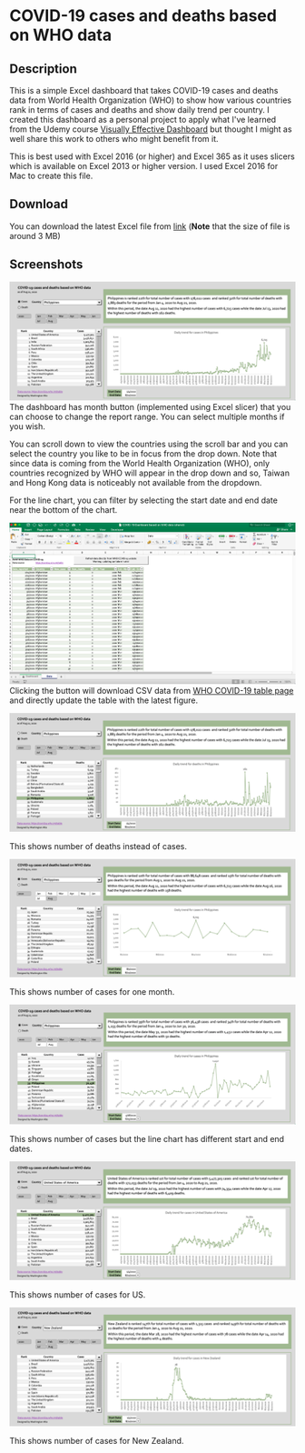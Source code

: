 # COVID-19 cases and deaths based on WHO data 

## Description
This is a simple Excel dashboard that takes COVID-19 cases and deaths data from World Health Organization (WHO) to show how various countries rank in terms of cases and deaths and show daily trend per country. I created this dashboard as a personal project to apply what I've learned from the Udemy course [Visually Effective Dashboard](https://www.udemy.com/course/excel-dashboards-reports/) but thought I might as well share this work to others who might benefit from it. 

This is best used with Excel 2016 (or higher) and Excel 365 as it uses slicers which is available on Excel 2013 or higher version. I used Excel 2016 for Mac to create this file.    

## Download
You can download the latest Excel file from [link](https://github.com/washingtonalto/exceldashboards/blob/master/covid19/COVID-19%20Dashboard%20based%20on%20WHO%20data%20(shared).xlsm) (**Note** that the size of file is around 3 MB)
  
## Screenshots
![Screenshot on dashboard tab - cases](screenshots/screenshot01.png)
The dashboard has month button (implemented using Excel slicer) that you can choose to change the report range. You can select multiple months if you wish. 

You can scroll down to view the countries using the scroll bar and you can select the country you like to be in focus from the drop down. Note that since data is coming from the World Health Organization (WHO), only countries recognized by WHO will appear in the drop down and so, Taiwan and Hong Kong data is noticeably not available from the dropdown. 

For the line chart, you can filter by selecting the start date and end date near the bottom of the chart.     

![Screenshot on data tab](screenshots/screenshot02.png)
Clicking the button will download CSV data from [WHO COVID-19 table page](https://covid19.who.int/table) and directly update the table with the latest figure. 

![Screenshot on dashboard tab - deaths](screenshots/screenshot03.png)  

This shows number of deaths instead of cases.

![Screenshot on dashboard tab - cases](screenshots/screenshot04.png)

This shows number of cases for one month.

![Screenshot on dashboard tab - cases](screenshots/screenshot05.png)

This shows number of cases but the line chart has different start and end dates.

![Screenshot on dashboard tab - cases](screenshots/screenshot06.png)

This shows number of cases for US.

![Screenshot on dashboard tab - cases](screenshots/screenshot07.png)

This shows number of cases for New Zealand.

